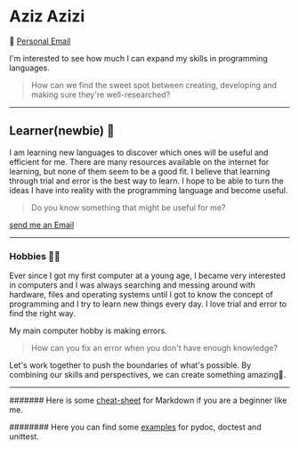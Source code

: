 # Aziz Azizi

📧 [Personal Email](mailto:aziztablo.aa@gmail.com "Aziz Azizi")

I'm interested to see how much I can expand my skills in programming languages.

> How can we find the sweet spot between creating, developing and making sure
they're well-researched?

---

## Learner(newbie) 🔰

I am learning new languages to discover which ones will be useful and efficient
for me. There are many resources available on the internet for learning,
but none of them seem to be a good fit. I believe that learning through
trial and error is the best way to learn.
I hope to be able to turn the ideas I have into reality with the
programming language and become useful.

> Do you know something that might be useful for me?

[send me an Email](mailto:aziztablo.aa@gmail.com "Aziz Azizi")

---

### Hobbies 👨‍💻

Ever since I got my first computer at a young age, I became very interested in
computers and I was always searching and messing around with hardware, files and
operating systems until I got to know the concept of programming and I try to
learn new things every day.
I love trial and error to find the right way.

My main computer hobby is making errors.

> How can you fix an error when you don't have enough knowledge?

Let's work together to push the boundaries of what's possible. By combining our
skills and perspectives, we can create something amazing🤝.

---

####### Here is some [cheat-sheet](https://github.com/Azizsin7/Cheat-Sheet.git)
for Markdown if you are a beginner like me.

######## Here you can find some [examples](https://github.com/Azizsin7/pytest.git) for pydoc,
doctest and unittest.
